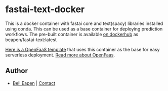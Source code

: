 # fastai-text-docker

This is a docker container with fastai core and text(spacy) libraries installed using conda. This can be used as a base container for deploying prediction workflows. The pre-built container is available [on dockerhub](https://hub.docker.com/r/beapen/fastai-text) as beapen/fastai-text:latest

[Here is a OpenFaaS template](https://github.com/dermatologist/python3-ml) that uses this container as the base for easy serverless deployment. [Read more about OpenFaas](https://www.openfaas.com/).

## Author

* [Bell Eapen](https://nuchange.ca) |  [Contact](https://nuchange.ca/contact)
